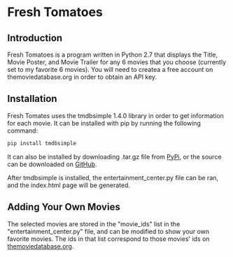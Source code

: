 # Fresh Tomatoes

## Introduction

Fresh Tomatoes is a program written in Python 2.7 that displays the Title, Movie Poster, and Movie Trailer for any 6 movies that you choose (currently set to my favorite 6 movies). You will need to createa a free account on themoviedatabase.org in order to obtain an API key.

## Installation

Fresh Tomates uses the tmdbsimple 1.4.0 library in order to get information for each movie. It can be installed with pip by running the following command:
```sh
pip install tmdbsimple
```
It can also be installed by downloading .tar.gz file from [PyPi](https://pypi.python.org/pypi/tmdbsimple), or the source can be downloaded on [GitHub](https://github.com/celiao/tmdbsimple).

After tmdbsimple is installed, the entertainment_center.py file can be ran, and the index.html page will be generated.

## Adding Your Own Movies

The selected movies are stored in the "movie_ids" list in the "entertainment_center.py" file, and can be modified to show your own favorite movies. The ids in that list correspond to those movies' ids on [themoviedatabase.org](http://themoviedatabase.org).